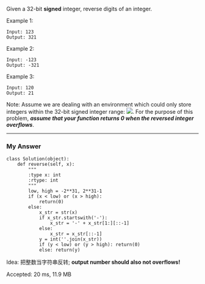Given a 32-bit **signed** integer, reverse digits of an integer.

Example 1:
```
Input: 123
Output: 321
```
Example 2:
```
Input: -123
Output: -321
```
Example 3:
```
Input: 120
Output: 21
```

Note: 
Assume we are dealing with an environment which could only store integers within the 32-bit signed integer range:
<img src="http://chart.googleapis.com/chart?cht=tx&chl=[-2^{31},2^{31}-1]" style="border:none;">. 
For the purpose of this problem, _**assume that your function returns 0 when the reversed integer overflows**_.

---
### My Answer
```
class Solution(object): 
    def reverse(self, x):
        """
        :type x: int
        :rtype: int
        """
        low, high = -2**31, 2**31-1
        if (x < low) or (x > high):
            return(0) 
        else:
            x_str = str(x)
            if x_str.startswith('-'):
                x_str = '-' + x_str[1:][::-1]
            else:
                x_str = x_str[::-1]
            y = int(''.join(x_str))
            if (y < low) or (y > high): return(0)
            else: return(y)
```
Idea: 把整数当字符串反转; **output number should also not overflows!**

Accepted: 20 ms, 11.9 MB
